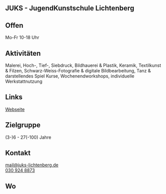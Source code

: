 ## JUKS - JugendKunstschule Lichtenberg

## Offen
Mo-Fr 10-18 Uhr

## Aktivitäten
<p id="activities">
Malerei, Hoch-, Tief-, Siebdruck, Bildhauerei & Plastik, Keramik, Textilkunst & Filzen, Schwarz-Weiss-Fotografie & digitale Bildbearbeitung, Tanz & darstellendes Spiel 
Kurse, Wochenendworkshops, individuelle Werkstattnutzung
</p>

## Links
<a target="_blank" href="http://www.juks-lichtenberg.de">Webseite</a>

## Zielgruppe
(3-)6 - 27(-100) Jahre

## Kontakt
[mail@juks-lichtenberg.de](mailto:mail@juks-lichtenberg.de)<br>
<a href="tel:+49309248873">030 924 8873</a>

## Wo
<div id="gmap"></div>
<script>window.onload = showMap('Demminer Str. 4, 13059 Berlin', 0, 'gmap_mini')</script>
